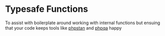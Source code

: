 # Typesafe Functions

To assist with boilerplate around working with internal functions but ensuing that your code keeps tools like [phpstan](https://github.com/phpstan/phpstan) and [phpqa](https://github.com/edmondscommerce/phpqa) happy
